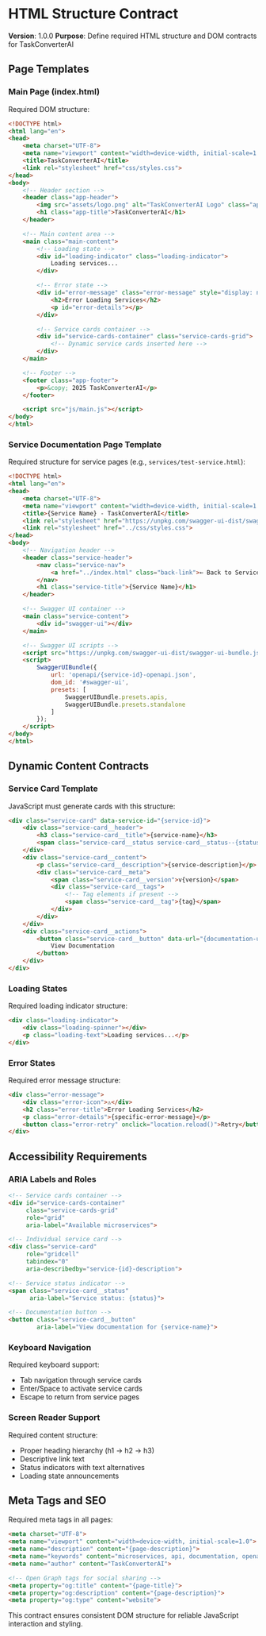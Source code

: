 # HTML Structure Contract

**Version**: 1.0.0
**Purpose**: Define required HTML structure and DOM contracts for TaskConverterAI

## Page Templates

### Main Page (index.html)

Required DOM structure:

```html
<!DOCTYPE html>
<html lang="en">
<head>
    <meta charset="UTF-8">
    <meta name="viewport" content="width=device-width, initial-scale=1.0">
    <title>TaskConverterAI</title>
    <link rel="stylesheet" href="css/styles.css">
</head>
<body>
    <!-- Header section -->
    <header class="app-header">
        <img src="assets/logo.png" alt="TaskConverterAI Logo" class="app-logo">
        <h1 class="app-title">TaskConverterAI</h1>
    </header>

    <!-- Main content area -->
    <main class="main-content">
        <!-- Loading state -->
        <div id="loading-indicator" class="loading-indicator">
            Loading services...
        </div>

        <!-- Error state -->
        <div id="error-message" class="error-message" style="display: none;">
            <h2>Error Loading Services</h2>
            <p id="error-details"></p>
        </div>

        <!-- Service cards container -->
        <div id="service-cards-container" class="service-cards-grid">
            <!-- Dynamic service cards inserted here -->
        </div>
    </main>

    <!-- Footer -->
    <footer class="app-footer">
        <p>&copy; 2025 TaskConverterAI</p>
    </footer>

    <script src="js/main.js"></script>
</body>
</html>
```

### Service Documentation Page Template

Required structure for service pages (e.g., `services/test-service.html`):

```html
<!DOCTYPE html>
<html lang="en">
<head>
    <meta charset="UTF-8">
    <meta name="viewport" content="width=device-width, initial-scale=1.0">
    <title>{Service Name} - TaskConverterAI</title>
    <link rel="stylesheet" href="https://unpkg.com/swagger-ui-dist/swagger-ui.css">
    <link rel="stylesheet" href="../css/styles.css">
</head>
<body>
    <!-- Navigation header -->
    <header class="service-header">
        <nav class="service-nav">
            <a href="../index.html" class="back-link">← Back to Services</a>
        </nav>
        <h1 class="service-title">{Service Name}</h1>
    </header>

    <!-- Swagger UI container -->
    <main class="service-content">
        <div id="swagger-ui"></div>
    </main>

    <!-- Swagger UI scripts -->
    <script src="https://unpkg.com/swagger-ui-dist/swagger-ui-bundle.js"></script>
    <script>
        SwaggerUIBundle({
            url: 'openapi/{service-id}-openapi.json',
            dom_id: '#swagger-ui',
            presets: [
                SwaggerUIBundle.presets.apis,
                SwaggerUIBundle.presets.standalone
            ]
        });
    </script>
</body>
</html>
```

## Dynamic Content Contracts

### Service Card Template

JavaScript must generate cards with this structure:

```html
<div class="service-card" data-service-id="{service-id}">
    <div class="service-card__header">
        <h3 class="service-card__title">{service-name}</h3>
        <span class="service-card__status service-card__status--{status}">{status}</span>
    </div>
    <div class="service-card__content">
        <p class="service-card__description">{service-description}</p>
        <div class="service-card__meta">
            <span class="service-card__version">v{version}</span>
            <div class="service-card__tags">
                <!-- Tag elements if present -->
                <span class="service-card__tag">{tag}</span>
            </div>
        </div>
    </div>
    <div class="service-card__actions">
        <button class="service-card__button" data-url="{documentation-url}">
            View Documentation
        </button>
    </div>
</div>
```

### Loading States

Required loading indicator structure:

```html
<div class="loading-indicator">
    <div class="loading-spinner"></div>
    <p class="loading-text">Loading services...</p>
</div>
```

### Error States

Required error message structure:

```html
<div class="error-message">
    <div class="error-icon">⚠️</div>
    <h2 class="error-title">Error Loading Services</h2>
    <p class="error-details">{specific-error-message}</p>
    <button class="error-retry" onclick="location.reload()">Retry</button>
</div>
```

## Accessibility Requirements

### ARIA Labels and Roles

```html
<!-- Service cards container -->
<div id="service-cards-container" 
     class="service-cards-grid" 
     role="grid" 
     aria-label="Available microservices">

<!-- Individual service card -->
<div class="service-card" 
     role="gridcell" 
     tabindex="0"
     aria-describedby="service-{id}-description">

<!-- Service status indicator -->
<span class="service-card__status" 
      aria-label="Service status: {status}">

<!-- Documentation button -->
<button class="service-card__button" 
        aria-label="View documentation for {service-name}">
```

### Keyboard Navigation

Required keyboard support:
- Tab navigation through service cards
- Enter/Space to activate service cards
- Escape to return from service pages

### Screen Reader Support

Required content structure:
- Proper heading hierarchy (h1 → h2 → h3)
- Descriptive link text
- Status indicators with text alternatives
- Loading state announcements

## Meta Tags and SEO

Required meta tags in all pages:

```html
<meta charset="UTF-8">
<meta name="viewport" content="width=device-width, initial-scale=1.0">
<meta name="description" content="{page-description}">
<meta name="keywords" content="microservices, api, documentation, openapi, swagger">
<meta name="author" content="TaskConverterAI">

<!-- Open Graph tags for social sharing -->
<meta property="og:title" content="{page-title}">
<meta property="og:description" content="{page-description}">
<meta property="og:type" content="website">
```

This contract ensures consistent DOM structure for reliable JavaScript interaction and styling.
